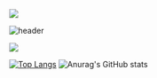<img src="https://capsule-render.vercel.app/api?type=wave&color=auto&height=200&section=header&text=내용입력&fontSize=90" />

![header](https://capsule-render.vercel.app/api?type=transparent&color=auto&height=300&section=puter&text=capsule%20render&fontSize=80)

 <img src="https://img.shields.io/badge/C-A8B9CC?style=flat&logo=C&logoColor=white"/>


[![Top Langs](https://github-readme-stats.vercel.app/api/top-langs/?username=hayun128&langs_count=8)](https://github.com/hayun128/github-readme-stats)
![Anurag's GitHub stats](https://github-readme-stats.vercel.app/api?username=hayun128&show_icons=true&theme=radical)
